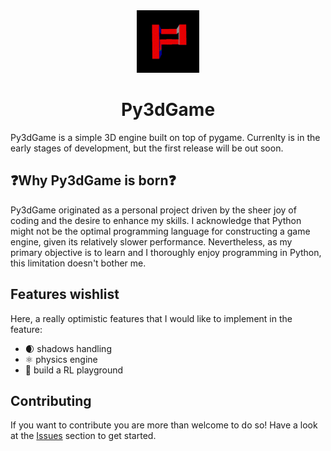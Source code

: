 <div align="center">

<img src="assets/logo.gif" width="100" alt="rotating Py3dGame logo">

# Py3dGame

</div>

Py3dGame is a simple 3D engine built on top of pygame.
Currenlty is in the early stages of development, but the first release will be out soon.

## ❓Why Py3dGame is born❓

Py3dGame originated as a personal project driven by the sheer joy of coding and the desire to enhance my skills. I acknowledge that Python might not be the optimal programming language for constructing a game engine, given its relatively slower performance. Nevertheless, as my primary objective is to learn and I thoroughly enjoy programming in Python, this limitation doesn't bother me.

## Features wishlist

Here, a really optimistic features that I would like to implement in the feature:

- 🌒 shadows handling
- ⚛️ physics engine
- 🤖 build a RL playground

## Contributing

If you want to contribute you are more than welcome to do so! Have a look at the [Issues](https://github.com/Mattia-Vicari/py3dgame/issues) section to get started.
